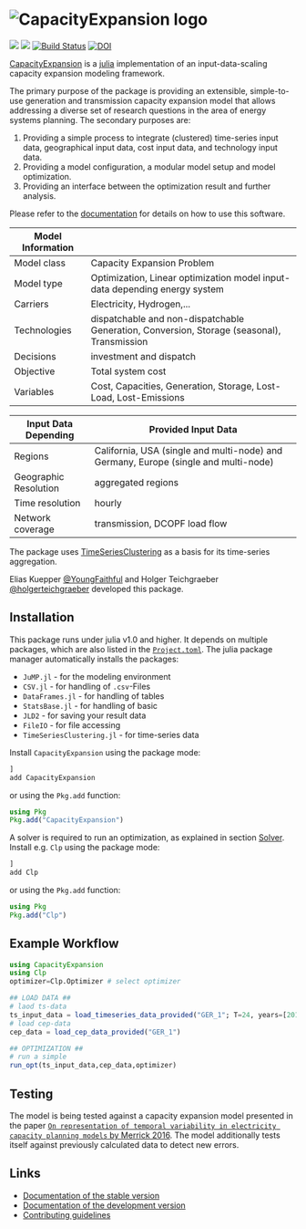 ![CapacityExpansion logo](docs/src/assets/cep_text.svg)
===
[![](https://img.shields.io/badge/docs-stable-blue.svg)](https://YoungFaithful.github.io/CapacityExpansion.jl/stable)
[![](https://img.shields.io/badge/docs-dev-blue.svg)](https://YoungFaithful.github.io/CapacityExpansion.jl/dev)
[![Build Status](https://travis-ci.com/YoungFaithful/CapacityExpansion.jl.svg?branch=master)](https://travis-ci.com/YoungFaithful/CapacityExpansion.jl)
[![DOI](https://zenodo.org/badge/178281868.svg)](https://zenodo.org/badge/latestdoi/178281868)

[CapacityExpansion](https://github.com/YoungFaithful/CapacityExpansion.jl) is a [julia](https://julialang.org/) implementation of an input-data-scaling capacity expansion modeling framework.

The primary purpose of the package is providing an extensible, simple-to-use generation and transmission capacity expansion model that allows addressing a diverse set of research questions in the area of energy systems planning. The secondary purposes are:
1) Providing a simple process to integrate (clustered) time-series input data, geographical input data, cost input data, and technology input data.
2) Providing a model configuration, a modular model setup and model optimization.
3) Providing an interface between the optimization result and further analysis.

Please refer to the [documentation](https://YoungFaithful.github.io/CapacityExpansion.jl/stable) for details on how to use this software.

| Model Information |                                                                                            |
| ----------------- | ------------------------------------------------------------------------------------------ |
| Model class       | Capacity Expansion Problem                                                                 |
| Model type        | Optimization, Linear optimization model input-data depending energy system                 |
| Carriers          | Electricity, Hydrogen,...                                                                 |
| Technologies      | dispatchable and non-dispatchable Generation, Conversion, Storage (seasonal), Transmission |
| Decisions         | investment and dispatch                                                                    |
| Objective         | Total system cost                                                                          |
| Variables         | Cost, Capacities, Generation, Storage, Lost-Load, Lost-Emissions                           |

| Input Data Depending  | Provided Input Data                                                                 |
| --------------------- | ----------------------------------------------------------------------------------- |
| Regions               | California, USA (single and multi-node) and Germany, Europe (single and multi-node) |
| Geographic Resolution | aggregated regions                                                                  |
| Time resolution       | hourly                                                                              |
| Network coverage      | transmission, DCOPF load flow                                                       |

The package uses [TimeSeriesClustering](https://github.com/holgerteichgraeber/TimeSeriesClustering.jl) as a basis for its time-series aggregation.

Elias Kuepper [@YoungFaithful](https://github.com/youngfaithful) and Holger Teichgraeber [@holgerteichgraeber](https://github.com/holgerteichgraeber) developed this package.

## Installation
This package runs under julia v1.0 and higher.
It depends on multiple packages, which are also listed in the [`Project.toml`](https://github.com/YoungFaithful/CapacityExpansion.jl/blob/master/Project.toml). The julia package manager automatically installs the packages:
- `JuMP.jl` - for the modeling environment
- `CSV.jl` - for handling of `.csv`-Files
- `DataFrames.jl` - for handling of tables
- `StatsBase.jl` - for handling of basic  
- `JLD2` - for saving your result data
- `FileIO` - for file accessing
- `TimeSeriesClustering.jl` - for time-series data

Install `CapacityExpansion` using the package mode:
```julia
]
add CapacityExpansion
```
or using the `Pkg.add` function:
```julia
using Pkg
Pkg.add("CapacityExpansion")
```

A solver is required to run an optimization, as explained in section [Solver](https://youngfaithful.github.io/CapacityExpansion.jl/stable/opt_cep/#Solver-1).
Install e.g. `Clp` using the package mode:
```julia
]
add Clp
```
or using the `Pkg.add` function:
```julia
using Pkg
Pkg.add("Clp")
```
## Example Workflow
```julia
using CapacityExpansion
using Clp
optimizer=Clp.Optimizer # select optimizer

## LOAD DATA ##
# laod ts-data
ts_input_data = load_timeseries_data_provided("GER_1"; T=24, years=[2016])
# load cep-data
cep_data = load_cep_data_provided("GER_1")

## OPTIMIZATION ##
# run a simple
run_opt(ts_input_data,cep_data,optimizer)
```

## Testing
The model is being tested against a capacity expansion model presented in the paper [`On representation of temporal variability in electricity capacity
planning models` by Merrick 2016](http://dx.doi.org/10.1016/j.eneco.2016.08.001). The model additionally tests itself against previously calculated data to detect new errors.

## Links
- [Documentation of the stable version](https://YoungFaithful.github.io/CapacityExpansion.jl/stable)
- [Documentation of the development version](https://YoungFaithful.github.io/CapacityExpansion.jl/dev)
- [Contributing guidelines](https://github.com/YoungFaithful/CapacityExpansion.jl/blob/master/CONTRIBUTING.md)

